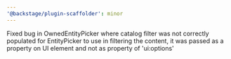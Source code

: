 ```yaml
---
'@backstage/plugin-scaffolder': minor
---
```


Fixed bug in OwnedEntityPicker where catalog filter was not correctly populated for EntityPicker to use in filtering the content, it was passed as a property on UI element and not as property of 'ui:options'
